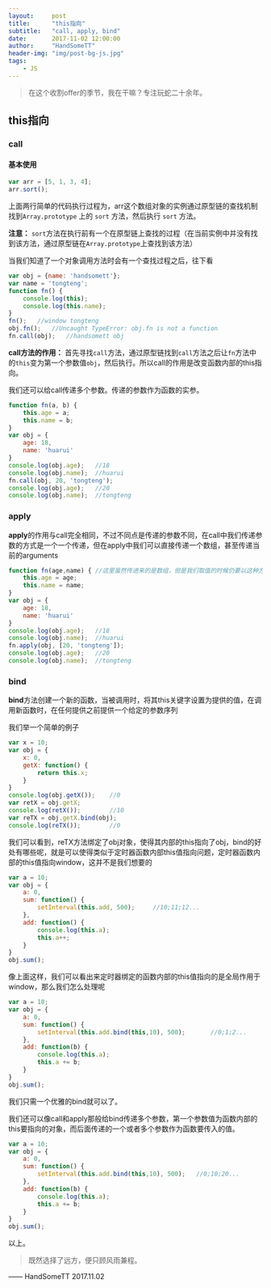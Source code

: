 ```yaml
---
layout:     post
title:      "this指向"
subtitle:	"call, apply, bind"
date:       2017-11-02 12:00:00
author:     "HandSomeTT"
header-img: "img/post-bg-js.jpg"
tags:
    - JS
---
```



> 在这个收割offer的季节，我在干嘛？专注玩蛇二十余年。

## this指向

### call

#### 基本使用

```js
var arr = [5, 1, 3, 4];
arr.sort();
```
上面两行简单的代码执行过程为，arr这个数组对象的实例通过原型链的查找机制找到`Array.prototype` 上的 `sort` 方法，然后执行 `sort` 方法。

**注意：** `sort`方法在执行前有一个在原型链上查找的过程（在当前实例中并没有找到该方法，通过原型链在`Array.prototype`上查找到该方法）

当我们知道了一个对象调用方法时会有一个查找过程之后，往下看

```js
var obj = {name: 'handsomett'};
var name = 'tongteng';
function fn() {
	console.log(this);
	console.log(this.name);
}
fn();	//window tongteng
obj.fn();	//Uncaught TypeError: obj.fn is not a function
fn.call(obj);	//handsomett obj
```
**call方法的作用：** 首先寻找`call`方法，通过原型链找到`call`方法之后让`fn`方法中的`this`变为第一个参数值`obj`，然后执行。所以call的作用是改变函数内部的this指向。

我们还可以给call传递多个参数。传递的参数作为函数的实参。

```js
function fn(a, b) {
	this.age = a;
	this.name = b;
}
var obj = {
	age: 18,
	name: 'huarui'
}
console.log(obj.age);	//18
console.log(obj.name);	//huarui
fn.call(obj, 20, 'tongteng');
console.log(obj.age);	//20
console.log(obj.name);	//tongteng
```

### apply

**apply**的作用与call完全相同，不过不同点是传递的参数不同，在call中我们传递参数的方式是一个一个传递，但在apply中我们可以直接传递一个数组，甚至传递当前的arguments

```js
function fn(age,name) {	//这里虽然传进来的是数组，但是我们取值的时候仍要以这种方式取值
	this.age = age;
	this.name = name;
}
var obj = {
	age: 18,
	name: 'huarui'
}
console.log(obj.age);	//18
console.log(obj.name);	//huarui
fn.apply(obj, [20, 'tongteng']);
console.log(obj.age);	//20
console.log(obj.name);	//tongteng
```

### bind

**bind**方法创建一个新的函数，当被调用时，将其this关键字设置为提供的值，在调用新函数时，在任何提供之前提供一个给定的参数序列

我们举一个简单的例子

```js
var x = 10;
var obj = {
	x: 0,
	getX: function() {
		return this.x;
	}
}
console.log(obj.getX());	//0
var retX = obj.getX;	
console.log(retX());		//10
var reTX = obj.getX.bind(obj);
console.log(reTX());		//0
```
我们可以看到，reTX方法绑定了obj对象，使得其内部的this指向了obj，bind的好处有哪些呢，就是可以使得类似于定时器函数内部this值指向问题，定时器函数内部的this值指向window，这并不是我们想要的

```js
var a = 10;
var obj = {
	a: 0,
	sum: function() {
		setInterval(this.add, 500);		//10;11;12...
	},
	add: function() {
		console.log(this.a);		
		this.a++;
	}
}
obj.sum();
```
像上面这样，我们可以看出来定时器绑定的函数内部的this值指向的是全局作用于window，那么我们怎么处理呢

```js
var a = 10;
var obj = {
	a: 0,
	sum: function() {
		setInterval(this.add.bind(this,10), 500);		//0;1;2...
	},
	add: function(b) {
		console.log(this.a);		
		this.a += b;
	}
}
obj.sum();
```
我们只需一个优雅的bind就可以了。

我们还可以像call和apply那般给bind传递多个参数，第一个参数值为函数内部的this要指向的对象，而后面传递的一个或者多个参数作为函数要传入的值。

```js
var a = 10;
var obj = {
	a: 0,
	sum: function() {
		setInterval(this.add.bind(this,10), 500);	//0;10;20...
	},
	add: function(b) {
		console.log(this.a);		
		this.a += b;
	}
}
obj.sum();
```


以上。





>既然选择了远方，便只顾风雨兼程。

—— HandSomeTT 2017.11.02


